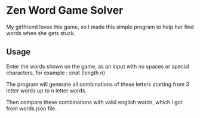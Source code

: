 # Zen Word Game Solver

My girlfriend loves this game, so I made this simple program to help her find words when she gets stuck.

## Usage

Enter the words shown on the game, as an input with no spaces or special characters, for example : cnat (length n)

The program will generate all combinations of these letters starting from 3 letter words up to n letter words.

Then compare these combinations with valid english words, which i got from words.json file.
